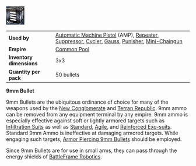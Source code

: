 ![](../images/9mmbullet.jpg "9mmbullet.jpg")

|                          |                                                                                                                                                                                                                                                                                                      |
| ------------------------ | ---------------------------------------------------------------------------------------------------------------------------------------------------------------------------------------------------------------------------------------------------------------------------------------------------- |
| **Used by**              | [Automatic Machine Pistol](../weapons/Automatic_Machine_Pistol.md) (AMP), [Repeater](../weapons/Repeater.md), [Suppressor](../weapons/Suppressor.md), [Cycler](../weapons/Cycler.md), [Gauss](../weapons/Gauss.md), [Punisher](../weapons/Punisher.md), [Mini-Chaingun](../weapons/Mini-Chaingun.md) |
| **Empire**               | [Common Pool](../terminology/Common_Pool.md)                                                                                                                                                                                                                                                         |
| **Inventory dimensions** | 3x3                                                                                                                                                                                                                                                                                                  |
| **Quantity per pack**    | 50 bullets                                                                                                                                                                                                                                                                                           |

**9mm Bullet**

9mm Bullets are the ubiquitous ordinance of choice for many of the weapons used
by the [New Conglomerate](../etc/New_Conglomerate.md) and
[Terran Republic](../etc/Terran_Republic.md). 9mm ammo can be removed from any
equipment terminal by any empire. 9mm ammo is especially effective against soft
or lightly armored targets such as
[Infiltration Suits](../armor/Infiltration_Suit.md) as well as
[Standard](../armor/Standard_Exo-Suit.md), [Agile](../armor/Agile_Exo-Suit.md),
and [Reinforced Exo-suits](../armor/Reinforced_Exo-Suit.md). Standard 9mm Ammo
is ineffective at damaging armored targets. While engaging such targets,
[Armor Piercing 9mm Bullets](Armor_Piercing_9mm_Bullet.md) should be employed.

Since 9mm Bullets are for use in small arms, they can pass through the energy
shields of [BattleFrame Robotics](../vehicles/BattleFrame_Robotics.md).




